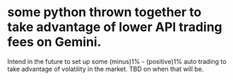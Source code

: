 # some python thrown together to take advantage of lower API trading fees on Gemini.  
Intend in the future to set up some (minus)1% - (positive)1% auto trading to take advantage of volatility in the market. 
TBD on when that will be. 